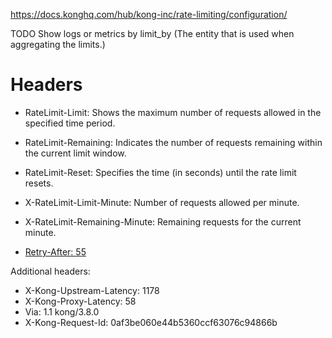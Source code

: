 https://docs.konghq.com/hub/kong-inc/rate-limiting/configuration/

TODO Show logs or metrics by limit_by (The entity that is used when aggregating the limits.)

# Headers

* RateLimit-Limit: Shows the maximum number of requests allowed in the specified time period.
* RateLimit-Remaining: Indicates the number of requests remaining within the current limit window.
* RateLimit-Reset: Specifies the time (in seconds) until the rate limit resets.

* X-RateLimit-Limit-Minute: Number of requests allowed per minute.
* X-RateLimit-Remaining-Minute: Remaining requests for the current minute.

* [Retry-After: 55](https://developer.mozilla.org/en-US/docs/Web/HTTP/Headers/Retry-After)

Additional headers:

* X-Kong-Upstream-Latency: 1178
* X-Kong-Proxy-Latency: 58
* Via: 1.1 kong/3.8.0
* X-Kong-Request-Id: 0af3be060e44b5360ccf63076c94866b
